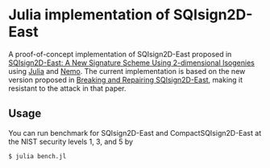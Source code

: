 # Julia implementation of SQIsign2D-East

A proof-of-concept implementation of
SQIsign2D-East proposed in
[SQIsign2D-East: A New Signature Scheme Using 2-dimensional Isogenies](https://eprint.iacr.org/2024/771)
using [Julia](https://julialang.org)
and [Nemo](https://www.nemocas.org).
The current implementation is based on the new version
proposed in [Breaking and Repairing SQIsign2D-East](https://eprint.iacr.org/2024/1453),
making it resistant to the attack in that paper.

## Usage

You can run benchmark for SQIsign2D-East and CompactSQIsign2D-East at the NIST security levels 1, 3, and 5 by
```
$ julia bench.jl
```

